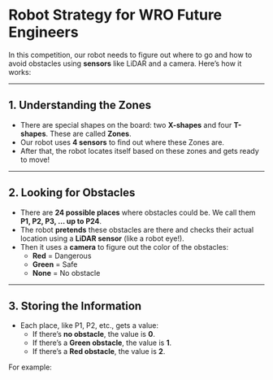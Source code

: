 
# Robot Strategy for WRO Future Engineers

In this competition, our robot needs to figure out where to go and how to avoid obstacles using **sensors** like LiDAR and a camera. Here’s how it works:

---

## 1. **Understanding the Zones**

- There are special shapes on the board: two **X-shapes** and four **T-shapes**. These are called **Zones**.
- Our robot uses **4 sensors** to find out where these Zones are.
- After that, the robot locates itself based on these zones and gets ready to move!

---

## 2. **Looking for Obstacles**

- There are **24 possible places** where obstacles could be. We call them **P1, P2, P3, … up to P24**.
- The robot **pretends** these obstacles are there and checks their actual location using a **LiDAR sensor** (like a robot eye!).
- Then it uses a **camera** to figure out the color of the obstacles:
  - **Red** = Dangerous
  - **Green** = Safe
  - **None** = No obstacle

---

## 3. **Storing the Information**

- Each place, like P1, P2, etc., gets a value:
  - If there’s **no obstacle**, the value is **0**.
  - If there’s a **Green obstacle**, the value is **1**.
  - If there’s a **Red obstacle**, the value is **2**.
  
For example:
